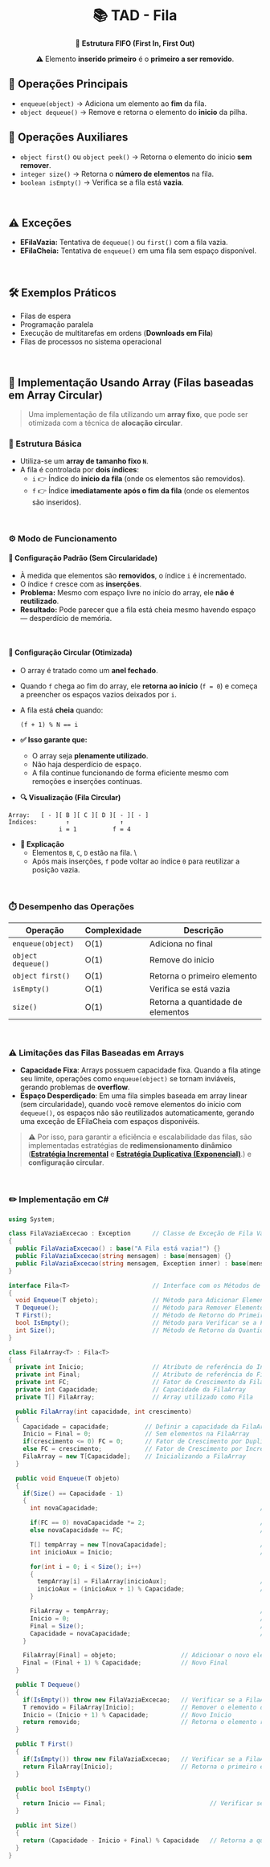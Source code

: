 <h1 align="center">📚 TAD - Fila</h1>
<p align="center">🎯 <strong>Estrutura FIFO (First In, First Out)</strong></p>
<p align="center">⚠️ Elemento <strong>inserido primeiro</strong> é o <strong>primeiro a ser removido</strong>.</p>

## 🔧 Operações Principais

- `enqueue(object)` → Adiciona um elemento ao **fim** da fila.
- `object dequeue()` → Remove e retorna o elemento do **inicio** da pilha.

## 🧰 Operações Auxiliares

- `object first()` ou `object peek()` → Retorna o elemento do inicio **sem remover**.
- `integer size()` → Retorna o **número de elementos** na fila.
- `boolean isEmpty()` → Verifica se a fila está **vazia**.

<br>

## ⚠️ Exceções

- **EFilaVazia:** Tentativa de `dequeue()` ou `first()` com a fila vazia.
- **EFilaCheia:** Tentativa de `enqueue()` em uma fila sem espaço disponível.

<br>

## 🛠️ Exemplos Práticos

- Filas de espera
- Programação paralela
- Execução de multitarefas em ordens (**Downloads em Fila**)
- Filas de processos no sistema operacional

<br>

## 🧱 Implementação Usando Array (Filas baseadas em Array Circular)

> Uma implementação de fila utilizando um **array fixo**, que pode ser otimizada com a técnica de **alocação circular**.

### 🔧 Estrutura Básica

- Utiliza-se um **array de tamanho fixo `N`**.
- A fila é controlada por **dois índices**:
  - `i` 👉 Índice do **início da fila** (onde os elementos são removidos).
  - `f` 👉 Índice **imediatamente após o fim da fila** (onde os elementos são inseridos).

<br>

### ⚙️ Modo de Funcionamento

#### 🧩 Configuração Padrão (Sem Circularidade)

- À medida que elementos são **removidos**, o índice `i` é incrementado.
- O índice `f` cresce com as **inserções**.
- **Problema:** Mesmo com espaço livre no início do array, ele **não é reutilizado**.
- **Resultado:** Pode parecer que a fila está cheia mesmo havendo espaço ― desperdício de memória.

<br>

#### 🔁 Configuração Circular (Otimizada)

- O array é tratado como um **anel fechado**.
- Quando `f` chega ao fim do array, ele **retorna ao início** (`f = 0`) e começa a preencher os espaços vazios deixados por `i`.
- A fila está **cheia** quando:
  ```text
  (f + 1) % N == i
  ```
- **✅ Isso garante que:**
  - O array seja **plenamente utilizado**.
  - Não haja desperdício de espaço.
  - A fila continue funcionando de forma eficiente mesmo com remoções e inserções contínuas.

- **🔍 Visualização (Fila Circular)**

```text
Array:   [ - ][ B ][ C ][ D ][ - ][ - ]
Índices:        ↑              ↑
              i = 1          f = 4
```

- **📖 Explicação**
  - Elementos `B`, `C`, `D` estão na fila. \
  - Após mais inserções, `f` pode voltar ao índice `0` para reutilizar a posição vazia.

<br>

### ⏱️ Desempenho das Operações

| Operação           | Complexidade | Descrição                         |
|--------------------|--------------|-----------------------------------|
| `enqueue(object)`  | O(1)         | Adiciona no final                 |
| `object dequeue()` | O(1)         | Remove do inicio                  |
| `object first()`   | O(1)         | Retorna o primeiro elemento       |
| `isEmpty()`        | O(1)         | Verifica se está vazia            |
| `size()`           | O(1)         | Retorna a quantidade de elementos |

<br>

### ⚠️ Limitações das Filas Baseadas em Arrays

- **Capacidade Fixa**: Arrays possuem capacidade fixa. Quando a fila atinge seu limite, operações como `enqueue(object)` se tornam inviáveis, gerando problemas de **overflow**.
- **Espaço Desperdiçado**: Em uma fila simples baseada em array linear (sem circularidade), quando você remove elementos do início com `dequeue()`, os espaços não são reutilizados automaticamente, gerando uma exceção de EFilaCheia com espaços disponivéis.

> ⚠️ Por isso, para garantir a eficiência e escalabilidade das filas, são implementadas estratégias de **redimensionamento dinâmico** ([**Estratégia Incremental**](pilha.md/#1-estratégia-incremental) e [**Estratégia Duplicativa (Exponencial)**](pilha.md/#2-estratégia-duplicativa-exponencial).) e **configuração circular**.

<br>

### ✏️ Implementação em C#
```csharp
using System;

class FilaVaziaExcecao : Exception      // Classe de Exceção de Fila Vazia
{
  public FilaVaziaExcecao() : base("A Fila está vazia!") {}
  public FilaVaziaExcecao(string mensagem) : base(mensagem) {}
  public FilaVaziaExcecao(string mensagem, Exception inner) : base(mensagem, inner) {}
}

interface Fila<T>                       // Interface com os Métodos de uma Fila
{
  void Enqueue(T objeto);               // Método para Adicionar Elemento no Final da Fila
  T Dequeue();                          // Método para Remover Elemento do Inicio da Fila
  T First();                            // Método de Retorno do Primeiro Elemento da Fila
  bool IsEmpty();                       // Método para Verificar se a Fila está Vazia
  int Size();                           // Método de Retorno da Quantidade de Elementos da Fila
}

class FilaArray<T> : Fila<T>
{
  private int Inicio;                   // Atributo de referência do Inicio da Fila
  private int Final;                    // Atributo de referência do Final da Fila
  private int FC;                       // Fator de Crescimento da FilaArray - Incremental ou Duplicativa
  private int Capacidade;               // Capacidade da FilaArray
  private T[] FilaArray;                // Array utilizado como Fila

  public FilaArray(int capacidade, int crescimento)
  {
    Capacidade = capacidade;          // Definir a capacidade da FilaArray
    Inicio = Final = 0;               // Sem elementos na FilaArray
    if(crescimento <= 0) FC = 0;      // Fator de Crescimento por Duplicação
    else FC = crescimento;            // Fator de Crescimento por Incrementação
    FilaArray = new T[Capacidade];    // Inicializando a FilaArray
  }

  public void Enqueue(T objeto)
  {
    if(Size() == Capacidade - 1)
    {
      int novaCapacidade;                                             // Variável auxiliar contendo a nova capacidade da FilaArray

      if(FC == 0) novaCapacidade *= 2;                                // Redimensionamento por Duplicação
      else novaCapacidade += FC;                                      // Redimensionamento por Incrementação

      T[] tempArray = new T[novaCapacidade];                          // Criação de um Array temporário
      int inicioAux = Inicio;                                         // Variável auxiliar contendo o Inicio da FilaArray

      for(int i = 0; i < Size(); i++)
      {
        tempArray[i] = FilaArray[inicioAux];                          // Colocar os elementos do antigo Array (FilaArray) para o novo Array (tempArray)
        inicioAux = (inicioAux + 1) % Capacidade;                     // Iterar por todos os elementos da FilaArray
      }

      FilaArray = tempArray;                                          // tempArray passa a ser o novo Array
      Inicio = 0;                                                     // Novo Inicio
      Final = Size();                                                 // Novo Final
      Capacidade = novaCapacidade;                                    // Nova Capacidade
    }

    FilaArray[Final] = objeto;                  // Adicionar o novo elemento a FilaArray
    Final = (Final + 1) % Capacidade;           // Novo Final
  }

  public T Dequeue()
  {
    if(IsEmpty()) throw new FilaVaziaExcecao;   // Verificar se a FilaArray está Vazia
    T removido = FilaArray[Inicio];             // Remover o elemento do Inicio da FilaArray
    Inicio = (Inicio + 1) % Capacidade;         // Novo Inicio
    return removido;                            // Retorna o elemento removido
  }

  public T First()
  {
    if(IsEmpty()) throw new FilaVaziaExcecao;   // Verificar se a FilaArray está Vazia
    return FilaArray[Inicio];                   // Retorna o primeiro elemento
  }

  public bool IsEmpty()
  {
    return Inicio == Final;                             // Verificar se a Inicio da FilaArray é igual ao Final, ou seja, está Vazia
  }

  public int Size()
  {
    return (Capacidade - Inicio + Final) % Capacidade   // Retorna a quantidade de elementos da FilaArray
  }
}
```
